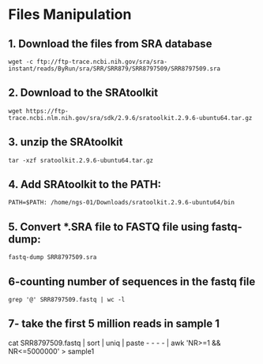 # Files Manipulation 

## 1. Download the files from SRA database
```wget -c ftp://ftp-trace.ncbi.nih.gov/sra/sra-instant/reads/ByRun/sra/SRR/SRR879/SRR8797509/SRR8797509.sra```

## 2. Download to the SRAtoolkit
```wget https://ftp-trace.ncbi.nlm.nih.gov/sra/sdk/2.9.6/sratoolkit.2.9.6-ubuntu64.tar.gz```

## 3. unzip the SRAtoolkit
```tar -xzf sratoolkit.2.9.6-ubuntu64.tar.gz```

## 4. Add SRAtoolkit to the PATH:
```PATH=$PATH: /home/ngs-01/Downloads/sratoolkit.2.9.6-ubuntu64/bin```

## 5. Convert *.SRA file to FASTQ file using fastq-dump:
```fastq-dump SRR8797509.sra```

## 6-counting number of sequences in the fastq file 
```grep '@' SRR8797509.fastq | wc -l```

## 7- take the first 5 million reads in sample 1 
cat SRR8797509.fastq | sort | uniq | paste - - - - | awk 'NR>=1 && NR<=5000000' > sample1



